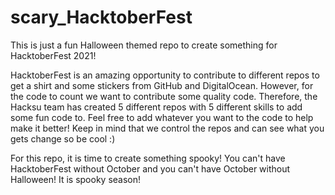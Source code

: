 # scary_HacktoberFest
This is just a fun Halloween themed repo to create something for HacktoberFest 2021!

HacktoberFest is an amazing opportunity to contribute to different repos to get a shirt and some stickers from GitHub and DigitalOcean. However, for the code to count we want to contribute some quality code. Therefore, the Hacksu team has created 5 different repos with 5 different skills to add some fun code to. Feel free to add whatever you want to the code to help make it better! Keep in mind that we control the repos and can see what you gets change so be cool :)

For this repo, it is time to create something spooky! You can't have HacktoberFest without October and you can't have October without Halloween! It is spooky season! 
